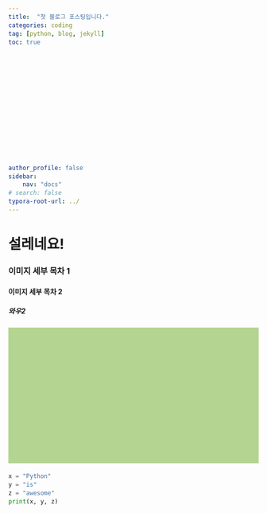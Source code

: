 ```yaml
---
title:  "첫 블로그 포스팅입니다."
categories: coding
tag: [python, blog, jekyll]
toc: true














author_profile: false
sidebar:
    nav: "docs"
# search: false
typora-root-url: ../
---
```


# 설레네요!

### 이미지 세부 목차 1

#### 이미지 세부 목차 2

##### 와우2





![kd밝은안과_눈이_편안색_RGB_181,214,146](/images/2023-09-17-first/kd밝은안과_눈이_편안색_RGB_181,214,146-1706414923457-8.jpg)


```python
x = "Python"
y = "is"
z = "awesome"
print(x, y, z)
```
